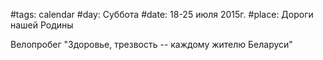 #tags: calendar
#day: Суббота
#date: 18-25 июля 2015г.
#place: Дороги нашей Родины

Велопробег "Здоровье, трезвость -- каждому жителю Беларуси"